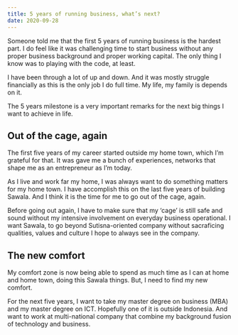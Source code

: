 ```yaml
---
title: 5 years of running business, what’s next?
date: 2020-09-28
---
```

Someone told me that the first 5 years of running business is the hardest part. I do feel like it was challenging time to start business without any proper business background and proper working capital. The only thing I know was to playing with the code, at least.

I have been through a lot of up and down. And it was mostly struggle financially as this is the only job I do full time. My life, my family is depends on it.

The 5 years milestone is a very important remarks for the next big things I want to achieve in life.

## Out of the cage, again ##
The first five years of my career started outside my home town, which I’m grateful for that. It was gave me a bunch of experiences, networks that shape me as an entrepreneur as I’m today.

As I live and work far my home, I was always want to do something matters for my home town. I have accomplish this on the last five years of building Sawala. And I think it is the time for me to go out of the cage, again.

Before going out again, I have to make sure that my ‘cage’ is still safe and sound without my intensive involvement on everyday business operational. I want Sawala, to go beyond Sutisna-oriented company without sacraficing qualities, values and culture I hope to always see in the company.

## The new comfort ##
My comfort zone is now being able to spend as much time as I can at home and home town, doing this Sawala things. But, I need to find my new comfort.

For the next five years, I want to take my master degree on business (MBA) and my master degree on ICT. Hopefully one of it is outside Indonesia. And want to work at multi-national company that combine my background fusion of technology and business.

